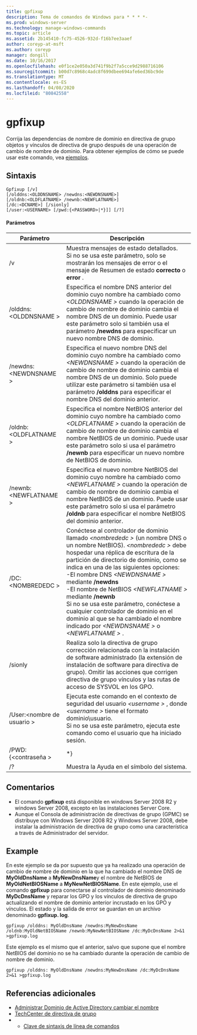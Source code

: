 ```yaml
---
title: gpfixup
description: Tema de comandos de Windows para * * * *-
ms.prod: windows-server
ms.technology: manage-windows-commands
ms.topic: article
ms.assetid: 2b145410-fc75-4526-932d-f16b7ee3aaef
author: coreyp-at-msft
ms.author: coreyp
manager: dongill
ms.date: 10/16/2017
ms.openlocfilehash: e0f1ce2e050a3d741f9b2f7a5cce9d2988716106
ms.sourcegitcommit: b00d7c8968c4adc8f699dbee694afe6ed36bc9de
ms.translationtype: MT
ms.contentlocale: es-ES
ms.lasthandoff: 04/08/2020
ms.locfileid: "80842558"
---
```

# <a name="gpfixup"></a>gpfixup



Corrija las dependencias de nombre de dominio en directiva de grupo objetos y vínculos de directiva de grupo después de una operación de cambio de nombre de dominio. Para obtener ejemplos de cómo se puede usar este comando, vea [ejemplos](#BKMK_Examples).

## <a name="syntax"></a>Sintaxis

```
Gpfixup [/v] 
[/olddns:<OLDDNSNAME> /newdns:<NEWDNSNAME>] 
[/oldnb:<OLDFLATNAME> /newnb:<NEWFLATNAME>] 
[/dc:<DCNAME>] [/sionly] 
[/user:<USERNAME> [/pwd:{<PASSWORD>|*}]] [/?]
```

#### <a name="parameters"></a>Parámetros

|       Parámetro       |                                                                                                                                                                                                                               Descripción                                                                                                                                                                                                                               |
|-----------------------|-------------------------------------------------------------------------------------------------------------------------------------------------------------------------------------------------------------------------------------------------------------------------------------------------------------------------------------------------------------------------------------------------------------------------------------------------------------------------|
|          /v           |                                                                                                                                                      Muestra mensajes de estado detallados.</br>Si no se usa este parámetro, solo se mostrarán los mensajes de error o el mensaje de Resumen de estado **correcto** o **error** .                                                                                                                                                       |
| /olddns:\<OLDDNSNAME > |                                                                                                           Especifica el nombre DNS anterior del dominio cuyo nombre ha cambiado como *\<OLDDNSNAME >* cuando la operación de cambio de nombre de dominio cambia el nombre DNS de un dominio. Puede usar este parámetro solo si también usa el parámetro **/newdns** para especificar un nuevo nombre DNS de dominio.                                                                                                            |
| /newdns:\<NEWDNSNAME > |                                                                                                          Especifica el nuevo nombre DNS del dominio cuyo nombre ha cambiado como *\<NEWDNSNAME >* cuando la operación de cambio de nombre de dominio cambia el nombre DNS de un dominio. Solo puede utilizar este parámetro si también usa el parámetro **/olddns** para especificar el nombre DNS del dominio anterior.                                                                                                           |
| /oldnb:\<OLDFLATNAME > |                                                                                                        Especifica el nombre NetBIOS anterior del dominio cuyo nombre ha cambiado como *\<OLDFLATNAME >* cuando la operación de cambio de nombre de dominio cambia el nombre NetBIOS de un dominio. Puede usar este parámetro solo si usa el parámetro **/newnb** para especificar un nuevo nombre de NetBIOS de dominio.                                                                                                        |
| /newnb:\<NEWFLATNAME > |                                                                                                       Especifica el nuevo nombre NetBIOS del dominio cuyo nombre ha cambiado como *\<NEWFLATNAME >* cuando la operación de cambio de nombre de dominio cambia el nombre NetBIOS de un dominio. Puede usar este parámetro solo si usa el parámetro **/oldnb** para especificar el nombre NetBIOS del dominio anterior.                                                                                                       |
|     /DC:\<NOMBREDEDC >     | Conéctese al controlador de dominio llamado *\<nombrededc >* (un nombre DNS o un nombre NetBIOS). *\<nombrededc >* debe hospedar una réplica de escritura de la partición de directorio de dominio, como se indica en una de las siguientes opciones:</br>-El nombre DNS *\<NEWDNSNAME >* mediante **/newdns**</br>-El nombre de NetBIOS *\<NEWFLATNAME >* mediante **/newnb**</br>Si no se usa este parámetro, conéctese a cualquier controlador de dominio en el dominio al que se ha cambiado el nombre indicado por *\<NEWDNSNAME >* o *\<NEWFLATNAME >* . |
|        /sionly        |                                                                                                                           Realiza solo la directiva de grupo corrección relacionada con la instalación de software administrado (la extensión de instalación de software para directiva de grupo). Omitir las acciones que corrigen directiva de grupo vínculos y las rutas de acceso de SYSVOL en los GPO.                                                                                                                           |
|   /User:\<nombre de usuario >   |                                                                                                                                   Ejecuta este comando en el contexto de seguridad del usuario *\<username >* , donde *\<username >* tiene el formato dominio\usuario.</br>Si no se usa este parámetro, ejecuta este comando como el usuario que ha iniciado sesión.                                                                                                                                    |
|   /PWD: {\<contraseña >   |                                                                                                                                                                                                                                   \*}                                                                                                                                                                                                                                   |
|          /?           |                                                                                                                                                                                                                  Muestra la Ayuda en el símbolo del sistema.                                                                                                                                                                                                                   |

## <a name="remarks"></a>Comentarios

-   El comando **gpfixup** está disponible en windows Server 2008 R2 y windows Server 2008, excepto en las instalaciones Server Core.
-   Aunque el Consola de administración de directivas de grupo (GPMC) se distribuye con Windows Server 2008 R2 y Windows Server 2008, debe instalar la administración de directiva de grupo como una característica a través de Administrador del servidor.

## <a name="examples"></a><a name=BKMK_Examples></a>Example

En este ejemplo se da por supuesto que ya ha realizado una operación de cambio de nombre de dominio en la que ha cambiado el nombre DNS de **MyOldDnsName** a **MyNewDnsName**y el nombre de NetBIOS de **MyOldNetBIOSName** a **MyNewNetBIOSName**. En este ejemplo, use el comando **gpfixup** para conectarse al controlador de dominio denominado **MyDcDnsName** y reparar los GPO y los vínculos de directiva de grupo actualizando el nombre de dominio anterior incrustado en los GPO y vínculos. El estado y la salida de error se guardan en un archivo denominado **gpfixup. log**.
```
gpfixup /olddns: MyOldDnsName /newdns:MyNewDnsName /oldnb:MyOldNetBIOSName /newnb:MyNewNetBIOSName /dc:MyDcDnsName 2>&1 >gpfixup.log
```
Este ejemplo es el mismo que el anterior, salvo que supone que el nombre NetBIOS del dominio no se ha cambiado durante la operación de cambio de nombre de dominio.
```
gpfixup /olddns: MyOldDnsName /newdns:MyNewDnsName /dc:MyDcDnsName 2>&1 >gpfixup.log
```

## <a name="additional-references"></a>Referencias adicionales

-   [Administrar Dominio de Active Directory cambiar el nombre](https://go.microsoft.com/fwlink/?LinkId=198385)
-   [TechCenter de directiva de grupo](https://go.microsoft.com/fwlink/?LinkID=145531)
-   - [Clave de sintaxis de línea de comandos](command-line-syntax-key.md)